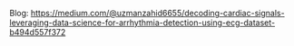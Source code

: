 Blog:
https://medium.com/@uzmanzahid6655/decoding-cardiac-signals-leveraging-data-science-for-arrhythmia-detection-using-ecg-dataset-b494d557f372

